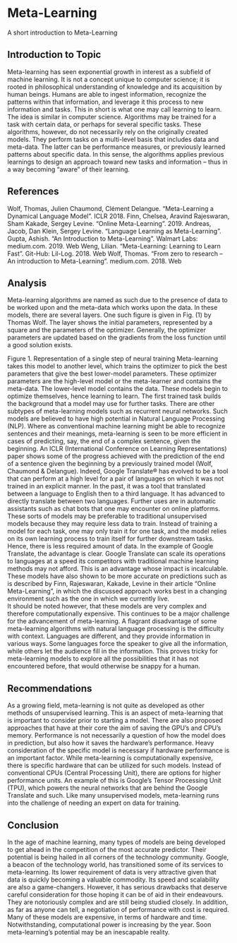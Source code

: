 # Meta-Learning
A short introduction to Meta-Learning

## Introduction to Topic
Meta-learning has seen exponential growth in interest as a subfield of machine learning. It is not a concept unique to computer science; it is rooted in philosophical understanding of knowledge and its acquisition by human beings. Humans are able to ingest information, recognize the patterns within that information, and leverage it this process to new information and tasks. This in short is what one may call learning to learn. 
The idea is similar in computer science. Algorithms may be trained for a task with certain data, or perhaps for several specific tasks. These algorithms, however, do not necessarily rely on the originally created models. They perform tasks on a multi-level basis that includes data and meta-data. The latter can be performance measures, or previously learned patterns about specific data. In this sense, the algorithms applies previous learnings to design an approach toward new tasks and information – thus in a way becoming “aware” of their learning. 

## References
Wolf, Thomas, Julien Chaumond, Clément Delangue. “Meta-Learning a Dynamical Language Model”. ICLR 2018. 
Finn, Chelsea, Aravind Rajeswaran, Sham Kakade, Sergey Levine. “Online Meta-Learning”. 2019. 
Andreas, Jacob, Dan Klein, Sergey Levine. “Language Learning as Meta-Learning”. 
Gupta, Ashish. “An Introduction to Meta-Learning”. Walmart Labs: medium.com. 2019. Web
Weng, Lilian. “Meta-Learning: Learning to Learn Fast”. Git-Hub: Lil-Log. 2018. Web
Wolf, Thomas. “From zero to research – An introduction to Meta-Learning”. medium.com. 2018. Web

## Analysis
Meta-learning algorithms are named as such due to the presence of data to be worked upon and the meta-data which works upon the data. 
In these models, there are several layers. One such figure is given in Fig. (1) by Thomas Wolf. The layer shows the initial parameters, represented by a square and the parameters of the optimizer. Generally, the optimizer parameters are updated based on the gradients from the loss function until a good solution exists. 
 
Figure 1. Representation of a single step of neural training 
Meta-learning takes this model to another level, which trains the optimizer to pick the best parameters that give the best lower-model parameters. These optimizer parameters are the high-level model or the meta-learner and contains the meta-data. The lower-level model contains the data. These models begin to optimize themselves, hence learning to learn. The first trained task builds the background that a model may use for further tasks. There are other subtypes of meta-learning models such as recurrent neural networks.
Such models are believed to have high potential in Natural Language Processing (NLP). Where as conventional machine learning might be able to recognize sentences and their meanings, meta-learning is seen to be more efficient in cases of predicting, say, the end of a complex sentence, given the beginning. An ICLR (International Conference on Learning Representations) paper shows some of the progress achieved with the prediction of the end of a sentence given the beginning by a previously trained model (Wolf, Chaumond & Delangue). Indeed, Google Translate® has evolved to be a tool that can perform at a high level for a pair of languages on which it was not trained in an explicit manner. In the past, it was a tool that translated between a language to English then to a third language. It has advanced to directly translate between two languages.  Further uses are in automatic assistants such as chat bots that one may encounter on online platforms. 
These sorts of models may be preferable to traditional unsupervised models because they may require less data to train. Instead of training a model for each task, one may only train it for one task, and the model relies on its own learning process to train itself for further downstream tasks. Hence, there is less required amount of data.
In the example of Google Translate, the advantage is clear. Google Translate can scale its operations to languages at a speed its competitors with traditional machine learning methods may not afford. This is an advantage whose impact is incalculable. 
These models have also shown to be more accurate on predictions such as is described by Finn, Rajeswaran, Kakade, Levine in their article “Online Meta-Learning”, in which the discussed approach works best in a changing environment such as the one in which we currently live.  
It should be noted however, that these models are very complex and therefore computationally expensive. This continues to be a major challenge for the advancement of meta-learning. 
A flagrant disadvantage of some meta-learning algorithms with natural language processing is the difficulty with context. Languages are different, and they provide information in various ways. Some languages force the speaker to give all the information, while others let the audience fill in the information. This proves tricky for meta-learning models to explore all the possibilities that it has not encountered before, that would otherwise be snappy for a human. 

## Recommendations
As a growing field, meta-learning is not quite as developed as other methods of unsupervised learning. This is an aspect of meta-learning that is important to consider prior to starting a model. 
There are also proposed approaches that have at their core the aim of saving the GPU’s and CPU’s memory. Performance is not necessarily a question of how the model does in prediction, but also how it saves the hardware’s performance. Heavy consideration of the specific model is necessary if hardware performance is an important factor.
While meta-learning is computationally expensive, there is specific hardware that can be utilized for such models. Instead of conventional CPUs (Central Processing Unit), there are options for higher performance units. An example of this is Google’s Tensor Processing Unit (TPU), which powers the neural networks that are behind the Google Translate and such. 
Like many unsupervised models, meta-learning runs into the challenge of needing an expert on data for training. 

## Conclusion
In the age of machine learning, many types of models are being developed to get ahead in the competition of the most accurate predictor.  Their potential is being hailed in all corners of the technology community. Google, a beacon of the technology world, has transitioned some of its services to meta-learning. Its lower requirement of data is very attractive given that data is quickly becoming a valuable commodity. Its speed and scalability are also a game-changers. 
However, it has serious drawbacks that deserve careful consideration for those hoping it can be of aid in their endeavours. They are notoriously complex and are still being studied closely. In addition, as far as anyone can tell, a negotiation of performance with cost is required. Many of these models are expensive, in terms of hardware and time. 
Notwithstanding, computational power is increasing by the year. Soon meta-learning’s potential may be an inescapable reality. 
